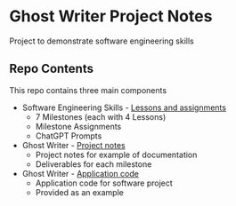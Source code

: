 # Ghost Writer Project Notes

Project to demonstrate software engineering skills

## Repo Contents

This repo contains three main components

* Software Engineering Skills - [Lessons and assignments](../SoftwareEngineering/README.md)
    * 7 Milestones (each with 4 Lessons)
    * Milestone Assignments
    * ChatGPT Prompts
* Ghost Writer - [Project notes](../GhostWriterProject/README.md)
    * Project notes for example of documentation
    * Deliverables for each milestone
* Ghost Writer - [Application code](../GhostWriterApp/README.md)
    * Application code for software project
    * Provided as an example
